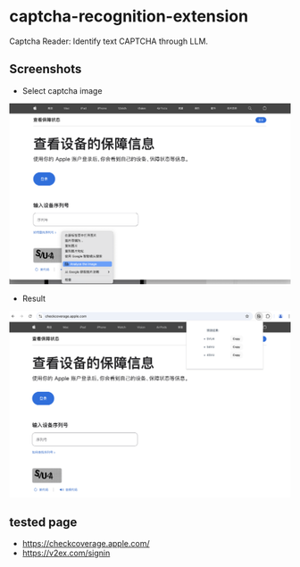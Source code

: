# captcha-recognition-extension

Captcha Reader: Identify text CAPTCHA through LLM.

## Screenshots

- Select captcha image

<img src="./docs/screenshot_1.png" alt="screenshot" width="600" />

- Result

<img src="./docs/screenshot_2.png" alt="screenshot" width="600" />

## tested page

- https://checkcoverage.apple.com/
- https://v2ex.com/signin
